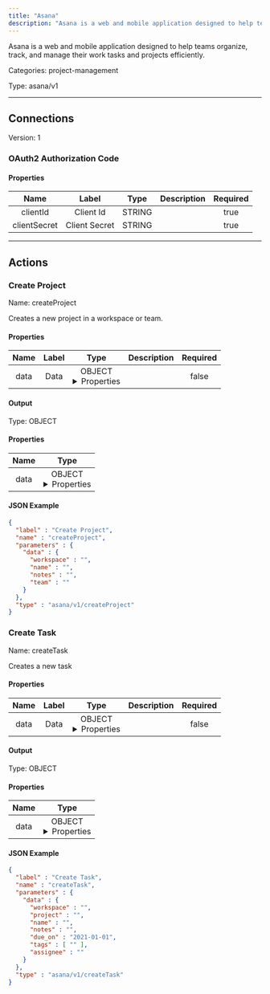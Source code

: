 ```yaml
---
title: "Asana"
description: "Asana is a web and mobile application designed to help teams organize, track, and manage their work tasks and projects efficiently."
---
```


Asana is a web and mobile application designed to help teams organize, track, and manage their work tasks and projects efficiently.


Categories: project-management


Type: asana/v1

<hr />



## Connections

Version: 1


### OAuth2 Authorization Code

#### Properties

|      Name       |      Label     |     Type     |     Description     | Required |
|:---------------:|:--------------:|:------------:|:-------------------:|:--------:|
| clientId | Client Id | STRING |  | true |
| clientSecret | Client Secret | STRING |  | true |





<hr />



## Actions


### Create Project
Name: createProject

Creates a new project in a workspace or team.

#### Properties

|      Name       |      Label     |     Type     |     Description     | Required |
|:---------------:|:--------------:|:------------:|:-------------------:|:--------:|
| data | Data | OBJECT <details> <summary> Properties </summary> {STRING\(workspace), STRING\(name), STRING\(notes), STRING\(team)} </details> |  | false |


#### Output



Type: OBJECT


#### Properties

|     Name     |     Type     |
|:------------:|:------------:|
| data | OBJECT <details> <summary> Properties </summary> {STRING\(gid), STRING\(name), STRING\(notes), {STRING\(gid), STRING\(name)}\(team), {STRING\(gid), STRING\(name)}\(workspace)} </details> |




#### JSON Example
```json
{
  "label" : "Create Project",
  "name" : "createProject",
  "parameters" : {
    "data" : {
      "workspace" : "",
      "name" : "",
      "notes" : "",
      "team" : ""
    }
  },
  "type" : "asana/v1/createProject"
}
```


### Create Task
Name: createTask

Creates a new task

#### Properties

|      Name       |      Label     |     Type     |     Description     | Required |
|:---------------:|:--------------:|:------------:|:-------------------:|:--------:|
| data | Data | OBJECT <details> <summary> Properties </summary> {STRING\(workspace), STRING\(project), STRING\(name), STRING\(notes), DATE\(due_on), [STRING]\(tags), STRING\(assignee)} </details> |  | false |


#### Output



Type: OBJECT


#### Properties

|     Name     |     Type     |
|:------------:|:------------:|
| data | OBJECT <details> <summary> Properties </summary> {STRING\(gid), DATE\(due_on), STRING\(notes), STRING\(name), {STRING\(gid), STRING\(name)}\(workspace), [{STRING\(gid), STRING\(name)}]\(tags), {STRING\(gid), STRING\(name)}\(assignee)} </details> |




#### JSON Example
```json
{
  "label" : "Create Task",
  "name" : "createTask",
  "parameters" : {
    "data" : {
      "workspace" : "",
      "project" : "",
      "name" : "",
      "notes" : "",
      "due_on" : "2021-01-01",
      "tags" : [ "" ],
      "assignee" : ""
    }
  },
  "type" : "asana/v1/createTask"
}
```




